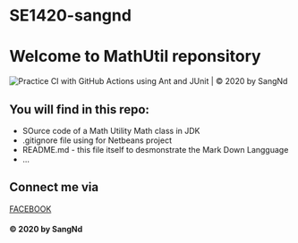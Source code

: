 # SE1420-sangnd
# Welcome to MathUtil reponsitory
![Practice CI with GitHub Actions using Ant and JUnit | © 2020 by SangNd](https://github.com/sangxyz/SE1420-sangnd/workflows/Practice%20CI%20with%20GitHub%20Actions%20using%20Ant%20and%20JUnit%20%7C%20%C2%A9%202020%20by%20SangNd/badge.svg)
## You will find in this repo:
* SOurce code of a Math Utility Math class in JDK
* .gitignore file using for Netbeans project
* README.md - this file itself to desmonstrate the Mark Down Langguage
* ...
## Connect me via
[FACEBOOK](https://www.facebook.com/sangs.05)
#### © 2020 by SangNd
